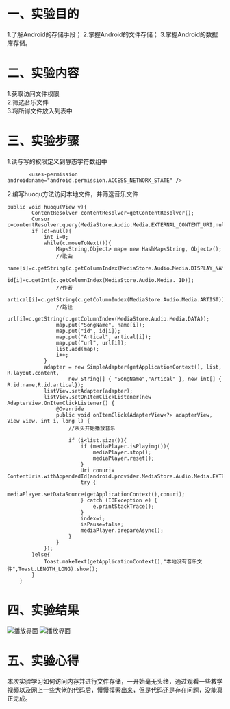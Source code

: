 # 一、实验目的
1.了解Android的存储手段；
2.掌握Android的文件存储；
3.掌握Android的数据库存储。 
# 二、实验内容
1.获取访问文件权限  
2.筛选音乐文件  
3.将所得文件放入列表中    
# 三、实验步骤
1.读与写的权限定义到静态字符数组中
```
       <uses-permission android:name="android.permission.ACCESS_NETWORK_STATE" />
```
2.编写huoqu方法访问本地文件，并筛选音乐文件
```
public void huoqu(View v){
        ContentResolver contentResolver=getContentResolver();
        Cursor c=contentResolver.query(MediaStore.Audio.Media.EXTERNAL_CONTENT_URI,null,null,null,null);
        if (c!=null){
            int i=0;
            while(c.moveToNext()){
                Map<String,Object> map= new HashMap<String, Object>();
                //歌曲
                name[i]=c.getString(c.getColumnIndex(MediaStore.Audio.Media.DISPLAY_NAME));
                id[i]=c.getInt(c.getColumnIndex(MediaStore.Audio.Media._ID));
                //作者
                artical[i]=c.getString(c.getColumnIndex(MediaStore.Audio.Media.ARTIST));
                //路径
                url[i]=c.getString(c.getColumnIndex(MediaStore.Audio.Media.DATA));
                map.put("SongName", name[i]);
                map.put("id", id[i]);
                map.put("Artical", artical[i]);
                map.put("url", url[i]);
                list.add(map);
                i++;
            }
            adapter = new SimpleAdapter(getApplicationContext(), list, R.layout.content,
                    new String[] { "SongName","Artical" }, new int[] { R.id.name,R.id.artical});
            listView.setAdapter(adapter);
            listView.setOnItemClickListener(new AdapterView.OnItemClickListener() {
                @Override
                public void onItemClick(AdapterView<?> adapterView, View view, int i, long l) {
                    //从头开始播放音乐

                    if (i<list.size()){
                        if (mediaPlayer.isPlaying()){
                            mediaPlayer.stop();
                            mediaPlayer.reset();
                        }
                        Uri conuri= ContentUris.withAppendedId(android.provider.MediaStore.Audio.Media.EXTERNAL_CONTENT_URI,id[i]);
                        try {
                            mediaPlayer.setDataSource(getApplicationContext(),conuri);
                        } catch (IOException e) {
                            e.printStackTrace();
                        }
                        index=i;
                        isPause=false;
                        mediaPlayer.prepareAsync();
                    }
                }
            });
        }else{
            Toast.makeText(getApplicationContext(),"本地没有音乐文件",Toast.LENGTH_LONG).show();
        }
    }
```
# 四、实验结果
![播放界面](https://raw.githubusercontent.com/xiangzuonidekongbai/android-labs-2020/master/students/net1814080903312/lab5-1.PNG)
![播放界面](https://raw.githubusercontent.com/xiangzuonidekongbai/android-labs-2020/master/students/net1814080903312/lab5-2.PNG)
# 五、实验心得
本次实验学习如何访问内存并进行文件存储，一开始毫无头绪，通过观看一些教学视频以及网上一些大佬的代码后，慢慢摸索出来，但是代码还是存在问题，没能真正完成。
